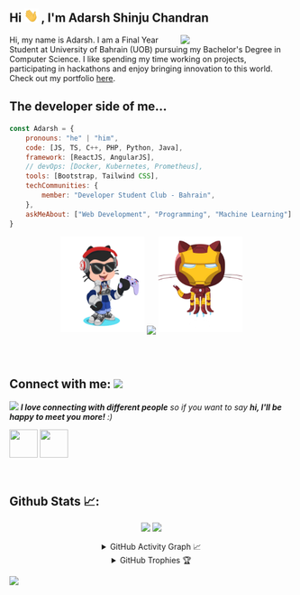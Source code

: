 <h2> Hi <img src="https://raw.githubusercontent.com/ABSphreak/ABSphreak/master/gifs/Hi.gif" width="25px"> , I'm Adarsh Shinju Chandran</h2>

<img align='right' src='https://octodex.github.com/images/daftpunktocat-thomas.gif' width='200"'>

Hi, my name is Adarsh. I am a Final Year Student at University of Bahrain (UOB) pursuing my Bachelor's Degree in Computer Science. I like spending my time working on projects, participating in hackathons and enjoy bringing innovation to this world. Check out my portfolio [here](https://adarshchandran2000.github.io/).


## The developer side of me...  
```javascript
const Adarsh = {
	pronouns: "he" | "him",
	code: [JS, TS, C++, PHP, Python, Java],
	framework: [ReactJS, AngularJS],
	// devOps: [Docker, Kubernetes, Prometheus],
	tools: [Bootstrap, Tailwind CSS],
	techCommunities: {
		member: "Developer Student Club - Bahrain",
	},
	askMeAbout: ["Web Development", "Programming", "Machine Learning"]
}
```

<p align="center">
   <img height="170" width="150" src="https://github.com/Harshal0902/Harshal0902/blob/main/gamer.png">
   <img align="center" src="https://github-readme-streak-stats.herokuapp.com?user=AdarshChandran2000&theme=neon-dark"/>
   <img height="170" width="150" src="https://github.com/Harshal0902/Harshal0902/blob/main/IronMan.png">
</p>

## Connect with me: <img src="https://user-images.githubusercontent.com/53649201/99296951-8ef68900-286d-11eb-9bf3-fdb6cf13b585.gif" height="32px" style="padding-top: 50px;">
<img src="https://media.giphy.com/media/LnQjpWaON8nhr21vNW/giphy.gif" width="60"> <em><b>I love connecting with different people</b> so if you want to say <b>hi, I'll be happy to meet you more!</b> :)</em>  

[<img width='50' height='50' src="https://user-images.githubusercontent.com/64153988/134053455-cf3aa416-e192-4d79-a3e6-e229b340dbb1.png"/>](https://www.linkedin.com/in/adarshsc2000/)
[<img width='50' height='50' src="https://user-images.githubusercontent.com/64153988/134053752-f53f94fc-8cbc-4754-a547-a27694d237e4.png"/>](https://www.instagram.com/adarshsc2000/) 
<!-- [<img width='50' height='50' src="https://user-images.githubusercontent.com/64153988/134053821-af57cb35-246b-4d37-8418-2dc8664ddc37.png"/>](https://twitter.com/Adarsh) -->
<br />

<summary><h2>Github Stats 📈:</h2></summary>
	
<p align="center">
  <img height= "160px" src="https://github-readme-stats.vercel.app/api?username=AdarshChandran2000&&show_icons=true&title_color=ff0066&icon_color=bb2acf&text_color=00ffff&bg_color=00001a" />
  <img height= "160px" src="https://github-readme-stats.vercel.app/api/top-langs/?username=AdarshChandran2000&title_color=ff0066&icon_color=bb2acf&text_color=00ffff&bg_color=00001a&layout=compact&hide=css" />
</p>

<details align="center">
  <summary>GitHub Activity Graph 📈</summary>
<p align="center">
  <img src="https://activity-graph.herokuapp.com/graph?username=AdarshChandran2000&theme=xcode" />
</p>
</details>

<details align="center">
  <summary>GitHub Trophies 🏆</summary>
<p align="center">
  <a href="https://github.com/ryo-ma/github-profile-trophy" target="_blank">
    <img src="https://github-profile-trophy.vercel.app/?username=AdarshChandran2000&column=4&margin-w=5&margin-h=5&theme=darkhub"/>
  </a>
</p>
</details>

<p><code><img height="20" src="https://komarev.com/ghpvc/?username=AdarshChandran2000&color=blue"></code></p>

<!--   
 funfact: "I love coding+eating+repeating"
- 🔭 I’m currently working on Front End Web Development
- 🌱 I’m currently learning MERN stack
- 😄 Pronouns: He/His
- 🎯 Portfolio site: [Portfolio](https://harshal09.netlify.app/)  
## Tech I'm familiar with...
<img height="80" src="https://skillsite.netlify.app/python.png"/> <img height="80" src="https://skillsite.netlify.app/C++.png"/> <img height="80"  src="https://skillsite.netlify.app/C.png"/> <img height="80" src="https://skillsite.netlify.app/Js.png" /> <img height="90" src="https://skillsite.netlify.app/react.png" />
<br />
-->
